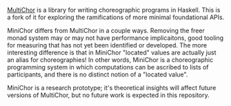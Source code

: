[MultiChor](https://github.com/ShapeOfMatter/MultiChor) is a library for writing choreographic programs in Haskell.
This is a fork of it for exploring the ramifications of more minimal foundational APIs. 

MiniChor differs from MultiChor in a couple ways.
Removing the freer monad system may or may not have performance implicaitons, good tooling for measuring that has not yet been identified or developed. 
The more interesting difference is that in MiniChor "located" values are actually just an alias for choreographies!
In other words, MiniChor is a choreographic programming system in which computations can be ascribed to lists of participants, and there is no distinct notion of a "located value".

MiniChor is a research prototype; it's theoretical insights will affect future versions of MultiChor, but no future work is expected in this repository.
